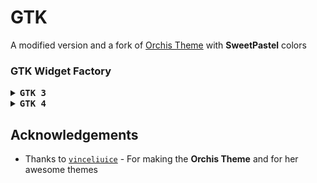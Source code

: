 # GTK
A modified version and a fork of [Orchis Theme](https://github.com/vinceliuice/Orchis-theme) with **SweetPastel** colors

### GTK Widget Factory
<details>
<summary><b><samp>GTK 3</samp></b></summary>

  ![image](https://user-images.githubusercontent.com/65948476/183909040-c5fcea92-7aaa-4294-9135-9810e7d44d45.png)

  ![image](https://user-images.githubusercontent.com/65948476/183909184-c885fa50-b9c7-4ac4-95c5-76a1a8ddef43.png)

  ![image](https://user-images.githubusercontent.com/65948476/183909388-109c7ed1-9e02-4690-84e6-acb7dc074d3b.png)

</details>

<details>
<summary><b><samp>GTK 4</samp></b></summary>

  ![image](https://user-images.githubusercontent.com/65948476/184027441-70449d3c-3cd0-43f2-8937-dc72b0e9a24a.png)

  ![image](https://user-images.githubusercontent.com/65948476/184027770-cc9ae2e4-e179-4efb-8f47-7ce1a03fbb5b.png)

  ![image](https://user-images.githubusercontent.com/65948476/184027936-17828b32-c3e8-4056-8174-98198cb8adfc.png)
 
</details>

## Acknowledgements
  
  - Thanks to [``vinceliuice``](https://github.com/vinceliuice) - For making the **Orchis Theme** and for her awesome themes
